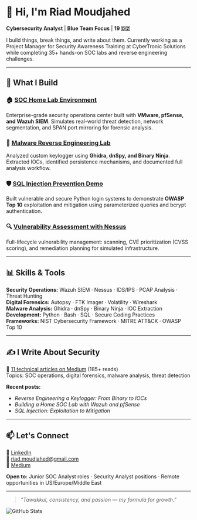 # 👋 Hi, I'm Riad Moudjahed

**Cybersecurity Analyst** | **Blue Team Focus** | **19 🇩🇿**

I build things, break things, and write about them. Currently working as a Project Manager for Security Awareness Training at CyberTronic Solutions while completing 35+ hands-on SOC labs and reverse engineering challenges.

---

## 🔧 What I Build

### 🏠 [SOC Home Lab Environment](https://github.com/RiadMoudjahed/SOC-Analyst-Projects/blob/main/Networking/Network.md)
Enterprise-grade security operations center built with **VMware, pfSense, and Wazuh SIEM**. Simulates real-world threat detection, network segmentation, and SPAN port mirroring for forensic analysis.

### 🦠 [Malware Reverse Engineering Lab](https://github.com/RiadMoudjahed/Keylogger_MalwareAnalysis_Lab)
Analyzed custom keylogger using **Ghidra, dnSpy, and Binary Ninja**. Extracted IOCs, identified persistence mechanisms, and documented full analysis workflow.

### 🛡️ [SQL Injection Prevention Demo](https://github.com/RiadMoudjahed/SOC-Analyst-Projects/blob/main/Vulnerability%20Management/SQL%20Injection%20Prevention%20Demo.md)
Built vulnerable and secure Python login systems to demonstrate **OWASP Top 10** exploitation and mitigation using parameterized queries and bcrypt authentication.

### 🔍 [Vulnerability Assessment with Nessus](https://github.com/RiadMoudjahed/SOC-Analyst-Projects/blob/main/Vulnerability%20Management/Basic%20Vulnerability%20Analysis%20With%20Nessus.md)
Full-lifecycle vulnerability management: scanning, CVE prioritization (CVSS scoring), and remediation planning for simulated infrastructure.

---

## 📊 Skills & Tools

**Security Operations:** Wazuh SIEM · Nessus · IDS/IPS · PCAP Analysis · Threat Hunting  
**Digital Forensics:** Autopsy · FTK Imager · Volatility · Wireshark  
**Malware Analysis:** Ghidra · dnSpy · Binary Ninja · IOC Extraction  
**Development:** Python · Bash · SQL · Secure Coding Practices  
**Frameworks:** NIST Cybersecurity Framework · MITRE ATT&CK · OWASP Top 10

---

## ✍️ I Write About Security

📖 [11 technical articles on Medium](https://medium.com/@riadmouja47) (185+ reads)  
Topics: SOC operations, digital forensics, malware analysis, threat detection

**Recent posts:**
- *Reverse Engineering a Keylogger: From Binary to IOCs*
- *Building a Home SOC Lab with Wazuh and pfSense*
- *SQL Injection: Exploitation to Mitigation*

---

## 📫 Let's Connect

💼 [LinkedIn](https://www.linkedin.com/in/riad-moudjahed/)  
📧 riad.moudjahed@gmail.com  
📝 [Medium](https://medium.com/@riadmouja47)

**Open to:** Junior SOC Analyst roles · Security Analyst positions · Remote opportunities in US/Europe/Middle East

---

> *"Tawakkul, consistency, and passion — my formula for growth."*

![GitHub Stats](https://github-readme-stats.vercel.app/api?username=RiadMoudjahed&show_icons=true&theme=radical)
